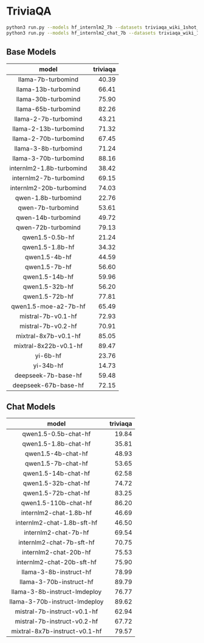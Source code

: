 # TriviaQA

```bash
python3 run.py --models hf_internlm2_7b --datasets triviaqa_wiki_1shot_gen_20a989 --debug
python3 run.py --models hf_internlm2_chat_7b --datasets triviaqa_wiki_1shot_gen_eaf81e --debug
```

## Base Models

|          model           |   triviaqa |
|:------------------------:|-----------:|
|    llama-7b-turbomind    |      40.39 |
|   llama-13b-turbomind    |      66.41 |
|   llama-30b-turbomind    |      75.90 |
|   llama-65b-turbomind    |      82.26 |
|   llama-2-7b-turbomind   |      43.21 |
|  llama-2-13b-turbomind   |      71.32 |
|  llama-2-70b-turbomind   |      67.45 |
|   llama-3-8b-turbomind   |      71.24 |
|  llama-3-70b-turbomind   |      88.16 |
| internlm2-1.8b-turbomind |      38.42 |
|  internlm2-7b-turbomind  |      69.15 |
| internlm2-20b-turbomind  |      74.03 |
|   qwen-1.8b-turbomind    |      22.76 |
|    qwen-7b-turbomind     |      53.61 |
|    qwen-14b-turbomind    |      49.72 |
|    qwen-72b-turbomind    |      79.13 |
|     qwen1.5-0.5b-hf      |      21.24 |
|     qwen1.5-1.8b-hf      |      34.32 |
|      qwen1.5-4b-hf       |      44.59 |
|      qwen1.5-7b-hf       |      56.60 |
|      qwen1.5-14b-hf      |      59.96 |
|      qwen1.5-32b-hf      |      56.20 |
|      qwen1.5-72b-hf      |      77.81 |
|   qwen1.5-moe-a2-7b-hf   |      65.49 |
|    mistral-7b-v0.1-hf    |      72.93 |
|    mistral-7b-v0.2-hf    |      70.91 |
|   mixtral-8x7b-v0.1-hf   |      85.05 |
|  mixtral-8x22b-v0.1-hf   |      89.47 |
|         yi-6b-hf         |      23.76 |
|        yi-34b-hf         |      14.73 |
|   deepseek-7b-base-hf    |      59.48 |
|   deepseek-67b-base-hf   |      72.15 |

## Chat Models

|             model             |   triviaqa |
|:-----------------------------:|-----------:|
|     qwen1.5-0.5b-chat-hf      |      19.84 |
|     qwen1.5-1.8b-chat-hf      |      35.81 |
|      qwen1.5-4b-chat-hf       |      48.93 |
|      qwen1.5-7b-chat-hf       |      53.65 |
|      qwen1.5-14b-chat-hf      |      62.58 |
|      qwen1.5-32b-chat-hf      |      74.72 |
|      qwen1.5-72b-chat-hf      |      83.25 |
|     qwen1.5-110b-chat-hf      |      86.20 |
|    internlm2-chat-1.8b-hf     |      46.69 |
|  internlm2-chat-1.8b-sft-hf   |      46.50 |
|     internlm2-chat-7b-hf      |      69.54 |
|   internlm2-chat-7b-sft-hf    |      70.75 |
|     internlm2-chat-20b-hf     |      75.53 |
|   internlm2-chat-20b-sft-hf   |      75.90 |
|    llama-3-8b-instruct-hf     |      78.99 |
|    llama-3-70b-instruct-hf    |      89.79 |
| llama-3-8b-instruct-lmdeploy  |      76.77 |
| llama-3-70b-instruct-lmdeploy |      89.62 |
|  mistral-7b-instruct-v0.1-hf  |      62.94 |
|  mistral-7b-instruct-v0.2-hf  |      67.72 |
| mixtral-8x7b-instruct-v0.1-hf |      79.57 |
